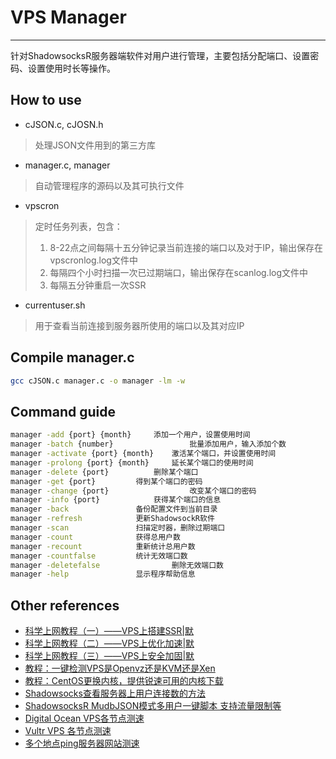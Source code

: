 # VPS Manager
---
针对ShadowsocksR服务器端软件对用户进行管理，主要包括分配端口、设置密码、设置使用时长等操作。

## How to use
* cJSON.c, cJOSN.h
> 处理JSON文件用到的第三方库
* manager.c, manager
> 自动管理程序的源码以及其可执行文件
* vpscron
> 定时任务列表，包含：
> 1. 8-22点之间每隔十五分钟记录当前连接的端口以及对于IP，输出保存在vpscronlog.log文件中
> 2. 每隔四个小时扫描一次已过期端口，输出保存在scanlog.log文件中
> 3. 每隔五分钟重启一次SSR
* currentuser.sh
> 用于查看当前连接到服务器所使用的端口以及其对应IP

## Compile manager.c
```bash
gcc cJSON.c manager.c -o manager -lm -w
```

## Command guide
```bash
manager -add {port} {month}		添加一个用户，设置使用时间
manager -batch {number}	                批量添加用户，输入添加个数
manager -activate {port} {month}	激活某个端口，并设置使用时间
manager -prolong {port} {month}		延长某个端口的使用时间
manager -delete {port}			删除某个端口
manager -get {port}			得到某个端口的密码
manager -change {port}                  改变某个端口的密码
manager -info {port}			获得某个端口的信息
manager -back				备份配置文件到当前目录
manager -refresh			更新ShadowsockR软件
manager -scan				扫描定时器，删除过期端口
manager -count				获得总用户数
manager -recount			重新统计总用户数
manager -countfalse			统计无效端口数
manager -deletefalse		        删除无效端口数
manager -help				显示程序帮助信息
```

## Other references
* [科学上网教程（一）——VPS上搭建SSR|默](https://jasper-1024.github.io/2016/06/26/VPS%E7%A7%91%E5%AD%A6%E4%B8%8A%E7%BD%91%E6%95%99%E7%A8%8B%E7%B3%BB%E5%88%97/)
* [科学上网教程（二）——VPS上优化加速|默](https://jasper-1024.github.io/2016/06/27/VPS%E7%A7%91%E5%AD%A6%E4%B8%8A%E7%BD%91%E6%95%99%E7%A8%8B%E7%B3%BB%E5%88%972/)
* [科学上网教程（三）——VPS上安全加固|默](http://jasper-1024.github.io/2017/04/08/VPS%E7%A7%91%E5%AD%A6%E4%B8%8A%E7%BD%91%E6%95%99%E7%A8%8B3/)
* [教程：一键检测VPS是Openvz还是KVM还是Xen](http://jasper-1024.github.io/2017/04/08/VPS%E7%A7%91%E5%AD%A6%E4%B8%8A%E7%BD%91%E6%95%99%E7%A8%8B3/)
* [教程：CentOS更换内核，提供锐速可用的内核下载](https://www.91yun.org/archives/795)
* [Shadowsocks查看服务器上用户连接数的方法](https://doub.io/ss-jc33/)
* [ShadowsocksR MudbJSON模式多用户一键脚本 支持流量限制等](https://doub.io/ss-jc60/)
* [Digital Ocean VPS各节点测速](http://speedtest-sfo2.digitalocean.com/)
* [Vultr VPS 各节点测速](http://www.vultrvps.com/test-server)
* [多个地点ping服务器网站测速](http://ping.chinaz.com/)
